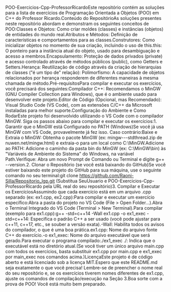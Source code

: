 POO-Exercicios-Cpp-ProfessorRicardoEste repositório contém as soluções para a lista de exercícios de Programação Orientada a Objetos (POO) em C++ do Professor Ricardo.Conteúdo do RepositórioAs soluções presentes neste repositório abordam e demonstram os seguintes conceitos de POO:Classes e Objetos: Como criar moldes (classes) e instâncias (objetos) de entidades do mundo real.Atributos e Métodos: Definição de características e comportamentos para as classes.Construtores: Como inicializar objetos no momento de sua criação, incluindo o uso de this.this: O ponteiro para a instância atual do objeto, usado para desambiguação e acesso a membros.Encapsulamento: Proteção de dados privados (private) e acesso controlado através de métodos públicos (public), como Getters e Setters.Herança: Reutilização de código através da criação de hierarquias de classes ("é um tipo de" relação): Polimorfismo: A capacidade de objetos relacionados por herança responderem de diferentes maneiras à mesma chamada de método.Pré-requisitosPara compilar e executar os exercícios, você precisará dos seguintes:Compilador C++: Recomendamos o MinGW (GNU Compiler Collection para Windows), que é o ambiente usado para desenvolver este projeto.Editor de Código (Opcional, mas Recomendado): Visual Studio Code (VS Code), com as extensões C/C++ da Microsoft instaladas para melhor suporte.Configuração do Ambiente e Como RodarEste projeto foi desenvolvido utilizando o VS Code com o compilador MinGW. Siga os passos abaixo para compilar e executar os exercícios:1. Garantir que o MinGW está Configurado no PATH (Windows)Se você já usa MinGW com VS Code, provavelmente já fez isso. Caso contrário:Baixe e Extraia o MinGW: Obtenha o pacote MinGW (ex: mingw-*-*-stdthread.zip de nuwen.net/mingw.html) e extraia-o para um local como C:\MinGW.Adicione ao PATH: Adicione o caminho da pasta bin do MinGW (ex: C:\MinGW\bin) às "Variáveis de Ambiente do Sistema" do Windows, na variável Path.Verifique: Abra um novo Prompt de Comando ou Terminal e digite g++ --version.2. Clonar o Repositório (se você está baixando do GitHub)Se você estiver baixando este projeto do GitHub para sua máquina, use o seguinte comando no seu terminal:git clone https://github.com/Raoni-Silla/Repositorio_lgp.git
(Substitua SeuUsuario e POO-Exercicios-Cpp-ProfessorRicardo pela URL real do seu repositório)3. Compilar e Executar os ExercíciosAssumindo que cada exercício está em um arquivo .cpp separado (ex: ex1.cpp, ex2.cpp):Para compilar e executar um exercício específico:Abra a pasta do projeto no VS Code (File > Open Folder...).Abra o Terminal Integrado do VS Code (Terminal > New Terminal).Para compilar (exemplo para ex1.cpp):g++ -std=c++14 -Wall ex1.cpp -o ex1_exec
-std=c++14: Especifica o padrão C++ a ser usado (você pode ajustar para c++11, c++17, etc., se souber a versão exata).-Wall: Habilita todos os avisos do compilador, o que é uma boa prática.ex1.cpp: Nome do arquivo fonte C++ do exercício.-o ex1_exec: Nome do arquivo executável que será gerado.Para executar o programa compilado:./ex1_exec
./: Indica que o executável está no diretório atual.(Se você tiver um único arquivo main.cpp com todos os exercícios, basta substituir ex1.cpp por main.cpp e ex1_exec por main_exec nos comandos acima.)LicençaEste projeto é de código aberto e está licenciado sob a licença MIT.Espero que este README.md seja exatamente o que você precisa! Lembre-se de preencher o nome real do seu repositório e, se os exercícios tiverem nomes diferentes de ex1.cpp, ajuste os comandos de compilação/execução na Seção 3.Boa sorte com a prova de POO! Você está muito bem preparado.
